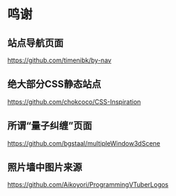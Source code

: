 # 鸣谢
## 站点导航页面
https://github.com/timenibk/by-nav
## 绝大部分CSS静态站点
https://github.com/chokcoco/CSS-Inspiration
## 所谓“量子纠缠”页面
https://github.com/bgstaal/multipleWindow3dScene
## 照片墙中图片来源
https://github.com/Aikoyori/ProgrammingVTuberLogos
